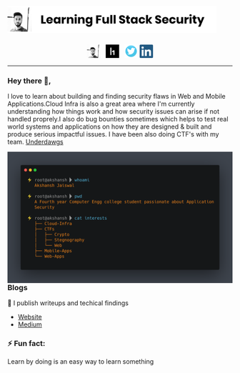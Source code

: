 # [![](https://raw.githubusercontent.com/jaiswalakshansh/jaiswalakshansh/master/icons/banner.png)](https://waylonwalker.com)
<p align='center'>
<a href="https://akshanshjaiswal.com"><img height="30" src="https://github.com/jaiswalakshansh/jaiswalakshansh/blob/master/icons/akshansh.jpg?raw=true"></a>&nbsp;&nbsp;
<a href="https://hackerone.com/akshansh"><img height="30" src="https://github.com/jaiswalakshansh/jaiswalakshansh/blob/master/icons/hackerone.png?raw=true"></a>&nbsp;&nbsp;
<a href="https://twitter.com/akshanshjaiswl"><img height="30" src="https://github.com/jaiswalakshansh/jaiswalakshansh/blob/master/icons/twitter.png?raw=true"></a>
<a href="https://www.linkedin.com/in/akshanshjaiswal/"><img height="30" src="https://github.com/jaiswalakshansh/jaiswalakshansh/blob/master/icons/linkedin.png?raw=true"></a>
</p>

<hr>

### Hey there 👋,

I love to learn about building and finding security flaws in Web and Mobile Applications.Cloud Infra is also a great area where I'm currently understanding how things work and how security issues can arise if not handled proprely.I also do bug bounties sometimes which helps to test real world systems and applications on how they are designed & built and produce serious impactful issues. I have been also doing CTF's with my team. 
[Underdawgs](https://underdawgs.in/)

<p>
  <a href="https://akshanshjaiswal.com"><img width="700" align='right' src="https://github.com/jaiswalakshansh/jaiswalakshansh/blob/master/icons/layout.png"></a>
</p>


### Blogs
💌 I publish writeups and techical findings 
- [Website](https://akshanshjaiswal.com/posts/)
- [Medium](https://medium.com/@akshanshjaiswal)

### ⚡ Fun fact:
Learn by doing is an easy way to learn something
